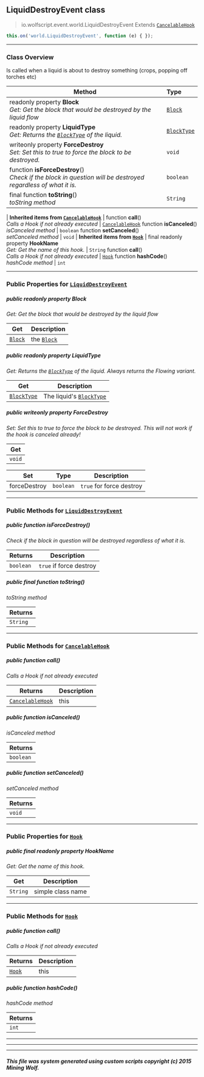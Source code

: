 ## LiquidDestroyEvent __class__

>io.wolfscript.event.world.LiquidDestroyEvent
>Extends [`CancelableHook`](../CancelableHook.md)
``` javascript
this.on('world.LiquidDestroyEvent', function (e) { });
```


---

### Class Overview

Is called when a liquid is about to destroy something (crops, popping off torches etc)

Method | Type   
--- | :--- 
 readonly property __Block__ <br> _Get: Get the block that would be destroyed by the liquid flow_ | [`Block`](../../api/world/blocks/Block.md)
 readonly property __LiquidType__ <br> _Get: Returns the [`BlockType`](../../api/world/blocks/BlockType.md) of the liquid._ | [`BlockType`](../../api/world/blocks/BlockType.md)
 writeonly property __ForceDestroy__ <br> _Set: Set this to true to force the block to be destroyed._ | `void`
 function __isForceDestroy__() <br> _Check if the block in question will be destroyed regardless of what it is._ | `boolean`
final function __toString__() <br> _toString method_ | `String`
 |
__Inherited items from [`CancelableHook`](../CancelableHook.md)__ |
 function __call__() <br> _Calls a Hook if not already executed_ | [`CancelableHook`](../CancelableHook.md)
 function __isCanceled__() <br> _isCanceled method_ | `boolean`
 function __setCanceled__() <br> _setCanceled method_ | `void`
 |
__Inherited items from [`Hook`](../Hook.md)__ |
final readonly property __HookName__ <br> _Get: Get the name of this hook._ | `String`
 function __call__() <br> _Calls a Hook if not already executed_ | [`Hook`](../Hook.md)
 function __hashCode__() <br> _hashCode method_ | `int`







---


### Public Properties for [`LiquidDestroyEvent`](LiquidDestroyEvent.md)

##### <a id='block'></a>public  readonly property __Block__

_Get: Get the block that would be destroyed by the liquid flow_

Get | Description
--- | --- 
[`Block`](../../api/world/blocks/Block.md) | the [`Block`](../../api/world/blocks/Block.md)



##### <a id='liquidtype'></a>public  readonly property __LiquidType__

_Get: Returns the [`BlockType`](../../api/world/blocks/BlockType.md) of the liquid. Always returns the Flowing variant._

Get | Description
--- | --- 
[`BlockType`](../../api/world/blocks/BlockType.md) | The liquid's [`BlockType`](../../api/world/blocks/BlockType.md)



##### <a id='forcedestroy'></a>public  writeonly property __ForceDestroy__

_Set: Set this to true to force the block to be destroyed. This will not work if the hook is canceled already!_

Get | 
--- | 
`void` |

Set | Type | Description  
--- | --- | --- 
forceDestroy | `boolean` | `true` for force destroy


---

### Public Methods for [`LiquidDestroyEvent`](LiquidDestroyEvent.md)

##### <a id='isforcedestroy'></a>public  function __isForceDestroy__()

_Check if the block in question will be destroyed regardless of what it is._

Returns | Description
--- | --- 
`boolean` | `true` if force destroy


##### <a id='tostring'></a>public final function __toString__()

_toString method_

Returns | 
--- | 
`String` |


---

### Public Methods for [`CancelableHook`](../CancelableHook.md)

##### <a id='call'></a>public  function __call__()

_Calls a Hook if not already executed_

Returns | Description
--- | --- 
[`CancelableHook`](../CancelableHook.md) | this


##### <a id='iscanceled'></a>public  function __isCanceled__()

_isCanceled method_

Returns | 
--- | 
`boolean` |


##### <a id='setcanceled'></a>public  function __setCanceled__()

_setCanceled method_

Returns | 
--- | 
`void` |


---

### Public Properties for [`Hook`](../Hook.md)

##### <a id='hookname'></a>public final readonly property __HookName__

_Get: Get the name of this hook._

Get | Description
--- | --- 
`String` | simple class name



---

### Public Methods for [`Hook`](../Hook.md)

##### <a id='call'></a>public  function __call__()

_Calls a Hook if not already executed_

Returns | Description
--- | --- 
[`Hook`](../Hook.md) | this


##### <a id='hashcode'></a>public  function __hashCode__()

_hashCode method_

Returns | 
--- | 
`int` |


---


---


---


##### This file was system generated using custom scripts copyright (c) 2015 Mining Wolf.
	


